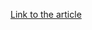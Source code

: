 [Link to the article](https://hornetsecurity.com/en/security-information/emotet-update-increases-downloads/)
